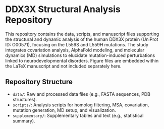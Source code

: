 # DDX3X Structural Analysis Repository

This repository contains the data, scripts, and manuscript files supporting the structural and dynamic analysis of the human DDX3X protein (UniProt ID: O00571), focusing on the L556S and L559H mutations. The study integrates covariation analysis, AlphaFold modeling, and molecular dynamics (MD) simulations to elucidate mutation-induced perturbations linked to neurodevelopmental disorders. Figure files are embedded within the LaTeX manuscript and not included separately here.

## Repository Structure
- `data/`: Raw and processed data files (e.g., FASTA sequences, PDB structures).
- `scripts/`: Analysis scripts for homolog filtering, MSA, covariation, mutation generation, MD setup, and visualization.
- `supplementary/`: Supplementary tables and text (e.g., statistical summary).
